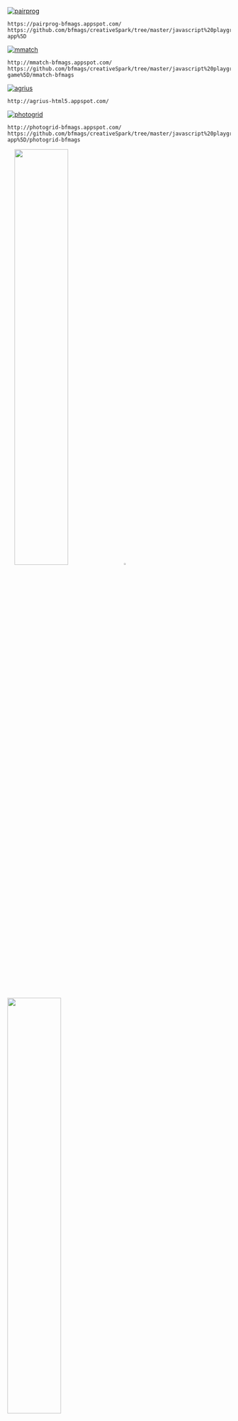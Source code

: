 [![pairprog](https://cloud.githubusercontent.com/assets/3740101/20321900/ff8998b8-ab6e-11e6-9e57-88803798858f.png)](http://pairprog-bfmags.appspot.com/)

    https://pairprog-bfmags.appspot.com/
    https://github.com/bfmags/creativeSpark/tree/master/javascript%20playground/PairProgramming%20%5Bweb-app%5D

[![mmatch](https://cloud.githubusercontent.com/assets/3740101/20321902/ff8dae62-ab6e-11e6-9786-071c896c5328.png)](http://mmatch-bfmags.appspot.com/)

    http://mmatch-bfmags.appspot.com/
    https://github.com/bfmags/creativeSpark/tree/master/javascript%20playground/MemoryMatch%20%5Bweb-game%5D/mmatch-bfmags

[![agrius](https://cloud.githubusercontent.com/assets/3740101/20321899/ff879eaa-ab6e-11e6-86ae-bf3aa6a2b32f.png)](http://agrius-html5.appspot.com/)

    http://agrius-html5.appspot.com/

[![photogrid](https://cloud.githubusercontent.com/assets/3740101/20581557/a9cebfca-b1d1-11e6-81a8-dee969af32be.png)](http://photogrid-bfmags.appspot.com/)

    http://photogrid-bfmags.appspot.com/
    https://github.com/bfmags/creativeSpark/tree/master/javascript%20playground/Photogrid%20%5Bweb-app%5D/photogrid-bfmags
&nbsp;
&nbsp;
<img src="https://cloud.githubusercontent.com/assets/3740101/20558707/4c3fe784-b169-11e6-9e45-1bee52a5b0a9.gif" width="49%"><img src="https://cloud.githubusercontent.com/assets/3740101/20580607/32292f6a-b1cb-11e6-8f01-1a6ad9afd55b.png" width="1.5%"><img src="https://cloud.githubusercontent.com/assets/3740101/20559428/437b5298-b16c-11e6-81d4-75a714158b40.gif" width="49%">
<img src="https://cloud.githubusercontent.com/assets/3740101/20581342/2b28d1d4-b1d0-11e6-9450-b57b8dbfa4d1.png" width="100%">
<img src="https://cloud.githubusercontent.com/assets/3740101/20581566/bb0c0dec-b1d1-11e6-8470-ab7f7a4a251f.png" width="100%">
